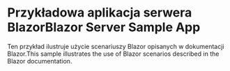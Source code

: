 # <a name="blazor-server-sample-app"></a><span data-ttu-id="64b20-101">Przykładowa aplikacja serwera Blazor</span><span class="sxs-lookup"><span data-stu-id="64b20-101">Blazor Server Sample App</span></span>

<span data-ttu-id="64b20-102">Ten przykład ilustruje użycie scenariuszy Blazor opisanych w dokumentacji Blazor.</span><span class="sxs-lookup"><span data-stu-id="64b20-102">This sample illustrates the use of Blazor scenarios described in the Blazor documentation.</span></span>
